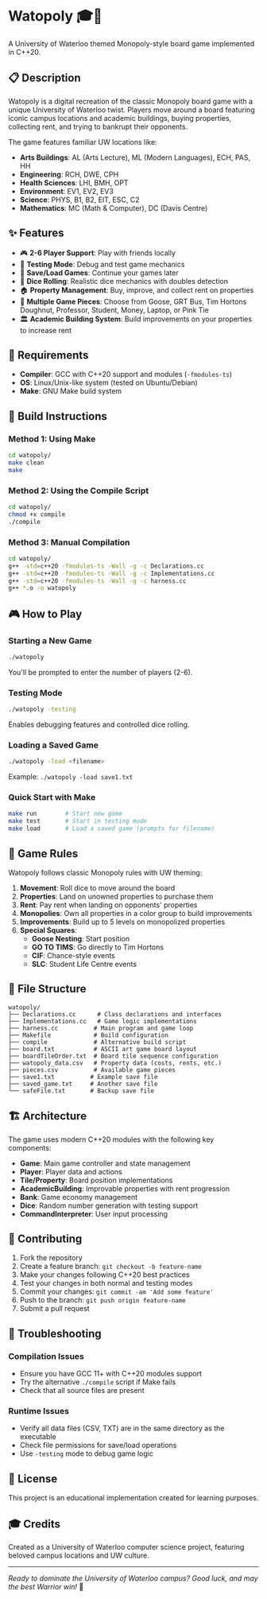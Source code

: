 # Watopoly 🎓🎲

A University of Waterloo themed Monopoly-style board game implemented in C++20.

## 📋 Description

Watopoly is a digital recreation of the classic Monopoly board game with a unique University of Waterloo twist. Players move around a board featuring iconic campus locations and academic buildings, buying properties, collecting rent, and trying to bankrupt their opponents.

The game features familiar UW locations like:
- **Arts Buildings**: AL (Arts Lecture), ML (Modern Languages), ECH, PAS, HH
- **Engineering**: RCH, DWE, CPH  
- **Health Sciences**: LHI, BMH, OPT
- **Environment**: EV1, EV2, EV3
- **Science**: PHYS, B1, B2, EIT, ESC, C2
- **Mathematics**: MC (Math & Computer), DC (Davis Centre)

## ✨ Features

- 🎮 **2-6 Player Support**: Play with friends locally
- 🎯 **Testing Mode**: Debug and test game mechanics
- 💾 **Save/Load Games**: Continue your games later
- 🎲 **Dice Rolling**: Realistic dice mechanics with doubles detection
- 🏠 **Property Management**: Buy, improve, and collect rent on properties
- 🎪 **Multiple Game Pieces**: Choose from Goose, GRT Bus, Tim Hortons Doughnut, Professor, Student, Money, Laptop, or Pink Tie
- 🏛️ **Academic Building System**: Build improvements on your properties to increase rent

## 🔧 Requirements

- **Compiler**: GCC with C++20 support and modules (`-fmodules-ts`)
- **OS**: Linux/Unix-like system (tested on Ubuntu/Debian)
- **Make**: GNU Make build system

## 🚀 Build Instructions

### Method 1: Using Make
```bash
cd watopoly/
make clean
make
```

### Method 2: Using the Compile Script
```bash
cd watopoly/
chmod +x compile
./compile
```

### Method 3: Manual Compilation
```bash
cd watopoly/
g++ -std=c++20 -fmodules-ts -Wall -g -c Declarations.cc
g++ -std=c++20 -fmodules-ts -Wall -g -c Implementations.cc  
g++ -std=c++20 -fmodules-ts -Wall -g -c harness.cc
g++ *.o -o watopoly
```

## 🎮 How to Play

### Starting a New Game
```bash
./watopoly
```
You'll be prompted to enter the number of players (2-6).

### Testing Mode
```bash
./watopoly -testing
```
Enables debugging features and controlled dice rolling.

### Loading a Saved Game
```bash
./watopoly -load <filename>
```
Example: `./watopoly -load save1.txt`

### Quick Start with Make
```bash
make run        # Start new game
make test       # Start in testing mode  
make load       # Load a saved game (prompts for filename)
```

## 🎯 Game Rules

Watopoly follows classic Monopoly rules with UW theming:

1. **Movement**: Roll dice to move around the board
2. **Properties**: Land on unowned properties to purchase them
3. **Rent**: Pay rent when landing on opponents' properties  
4. **Monopolies**: Own all properties in a color group to build improvements
5. **Improvements**: Build up to 5 levels on monopolized properties
6. **Special Squares**: 
   - **Goose Nesting**: Start position
   - **GO TO TIMS**: Go directly to Tim Hortons
   - **CIF**: Chance-style events
   - **SLC**: Student Life Centre events

## 📁 File Structure

```
watopoly/
├── Declarations.cc      # Class declarations and interfaces
├── Implementations.cc   # Game logic implementations  
├── harness.cc          # Main program and game loop
├── Makefile            # Build configuration
├── compile             # Alternative build script
├── board.txt           # ASCII art game board layout
├── boardTileOrder.txt  # Board tile sequence configuration
├── watopoly_data.csv   # Property data (costs, rents, etc.)
├── pieces.csv          # Available game pieces
├── save1.txt          # Example save file
├── saved_game.txt     # Another save file
└── safeFile.txt       # Backup save file
```

## 🏗️ Architecture

The game uses modern C++20 modules with the following key components:

- **Game**: Main game controller and state management
- **Player**: Player data and actions
- **Tile/Property**: Board position implementations  
- **AcademicBuilding**: Improvable properties with rent progression
- **Bank**: Game economy management
- **Dice**: Random number generation with testing support
- **CommandInterpreter**: User input processing

## 🤝 Contributing

1. Fork the repository
2. Create a feature branch: `git checkout -b feature-name`
3. Make your changes following C++20 best practices
4. Test your changes in both normal and testing modes
5. Commit your changes: `git commit -am 'Add some feature'`
6. Push to the branch: `git push origin feature-name`
7. Submit a pull request

## 🐛 Troubleshooting

### Compilation Issues
- Ensure you have GCC 11+ with C++20 modules support
- Try the alternative `./compile` script if Make fails
- Check that all source files are present

### Runtime Issues  
- Verify all data files (CSV, TXT) are in the same directory as the executable
- Check file permissions for save/load operations
- Use `-testing` mode to debug game logic

## 📜 License

This project is an educational implementation created for learning purposes.

## 🎓 Credits

Created as a University of Waterloo computer science project, featuring beloved campus locations and UW culture.

---

*Ready to dominate the University of Waterloo campus? Good luck, and may the best Warrior win!* 🦆